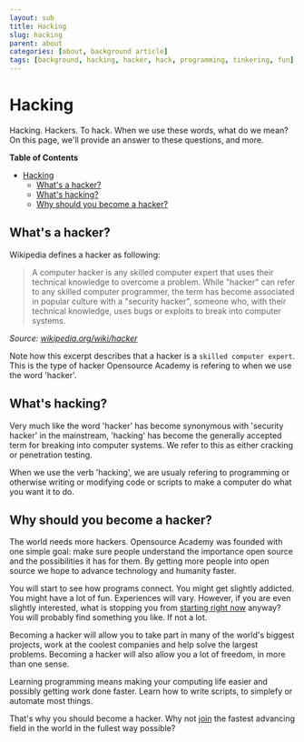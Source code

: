 ```yaml
---
layout: sub
title: Hacking
slug: hacking
parent: about
categories: [about, background article]
tags: [background, hacking, hacker, hack, programming, tinkering, fun]
---
```

# Hacking

Hacking. Hackers. To hack. When we use these words, what do we mean? On this page, we'll provide an answer to these questions, and more.

<!-- markdown-toc start - Don't edit this section. Run M-x markdown-toc-refresh-toc -->
**Table of Contents**

- [Hacking](#hacking)
    - [What's a hacker?](#whats-a-hacker)
    - [What's hacking?](#whats-hacking)
    - [Why should you become a hacker?](#why-should-you-become-a-hacker)

<!-- markdown-toc end -->

## What's a hacker?
Wikipedia defines a hacker as following:

> A computer hacker is any skilled computer expert that uses their technical knowledge to overcome a problem. While "hacker" can refer to any skilled computer programmer, the term has become associated in popular culture with a "security hacker", someone who, with their technical knowledge, uses bugs or exploits to break into computer systems.

*Source: [wikipedia.org/wiki/hacker](https://wikipedia.org/wiki/hacker)*

Note how this excerpt describes that a hacker is a `skilled computer expert`. This is the type of hacker Opensource Academy is refering to when we use the word 'hacker'.

## What's hacking?
Very much like the word 'hacker' has become synonymous with 'security hacker' in the mainstream, 'hacking' has become the generally accepted term for breaking into computer systems. We refer to this as either cracking or penetration testing.

When we use the verb 'hacking', we are usualy refering to programming or otherwise writing or modifying code or scripts to make a computer do what you want it to do.

## Why should you become a hacker?
The world needs more hackers. Opensource Academy was founded with one simple goal: make sure people understand the importance open source and the possibilities it has for them. By getting more people into open source we hope to advance technology and humanity faster. 

You will start to see how programs connect. You might get slightly addicted. You might have a lot of fun. Experiences will vary. However, if you are even slightly interested, what is stopping you from [starting right now](/learn/quickstart) anyway? You will probably find something you like. If not a lot. 

Becoming a hacker will allow you to take part in many of the world's biggest projects, work at the coolest companies and help solve the largest problems. Becoming a hacker will also allow you a lot of freedom, in more than one sense.

Learning programming means making your computing life easier and possibly getting work done faster. Learn how to write scripts, to simplefy or automate most things.

That's why you should become a hacker. Why not [join](/learn/quickstart) the fastest advancing field in the world in the fullest way possible?
